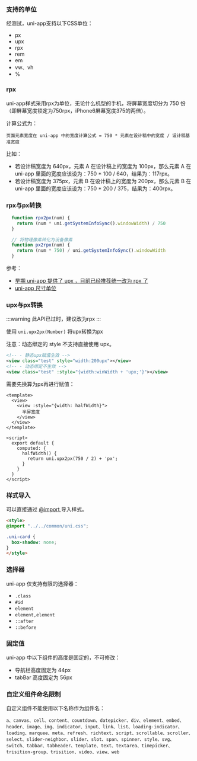 <a name="82b911b0"></a>

### 支持的单位
经测试，uni-app支持以下CSS单位：

- px
- upx
- rpx
- rem
- em
- vw、vh
- %

<a name="rpx"></a>
### rpx
uni-app样式采用rpx为单位，无论什么机型的手机，将屏幕宽度切分为 750 份（即屏幕宽度锁定为750rpx，iPhone6屏幕宽度375的两倍）。

计算公式为：
```
页面元素宽度在 uni-app 中的宽度计算公式 = 750 * 元素在设计稿中的宽度 / 设计稿基准宽度
```

比如：

- 若设计稿宽度为 640px，元素 A 在设计稿上的宽度为 100px，那么元素 A 在 uni-app 里面的宽度应该设为：750 * 100 / 640，结果为：117rpx。
- 若设计稿宽度为 375px，元素 B 在设计稿上的宽度为 200px，那么元素 B 在 uni-app 里面的宽度应该设为：750 * 200 / 375，结果为：400rpx。

<a name="lhOMu"></a>
### rpx与px转换
```javascript
  function rpx2px(num) {
    return (num * uni.getSystemInfoSync().windowWidth) / 750
  }

  // 将物理像素转化为设备像素
  function px2rpx(num) {
    return (num * 750) / uni.getSystemInfoSync().windowWidth
  }
```

参考：

- [早期 uni-app 提供了 upx ，目前已经推荐统一改为 rpx 了](https://ask.dcloud.net.cn/article/36130)
- [uni-app 尺寸单位](https://uniapp.dcloud.io/frame?id=%e5%b0%ba%e5%af%b8%e5%8d%95%e4%bd%8d)

<a name="48f78f12"></a>
### upx与px转换
:::warning
此API已过时，建议改为rpx
:::

使用 `uni.upx2px(Number)` 将upx转换为px

注意：动态绑定的 style 不支持直接使用 upx。
```xml
<!-- - 静态upx赋值生效 -->
<view class="test" style="width:200upx"></view>
<!-- - 动态绑定不生效 -->
<view class="test" :style="{width:winWidth + 'upx;'}"></view>
```

需要先换算为px再进行赋值：
```vue
<template>
  <view>
    <view :style="{width: halfWidth}">
      半屏宽度
    </view>
  </view>
</template>

<script>
  export default {
    computed: {
      halfWidth() {
        return uni.upx2px(750 / 2) + 'px';
      }
    }
  }
</script>
```

<a name="8389a91b"></a>
### 样式导入
可以直接通过 [@import ](/import ) 导入样式。 
```html
<style>
@import "../../common/uni.css";

.uni-card {
  box-shadow: none;
}
</style>
```

<a name="22d18bf0"></a>
### 选择器
uni-app 仅支持有限的选择器：

- `.class`
- `#id`
- `element`
- `element,element`
- `::after`
- `::before`

<a name="86e38e64"></a>
### 固定值
uni-app 中以下组件的高度是固定的，不可修改：

- 导航栏高度固定为 44px
- tabBar 高度固定为 56px

<a name="d4776d86"></a>
### 自定义组件命名限制
自定义组件不能使用以下名称作为组件名：
```
a、canvas、cell、content、countdown、datepicker、div、element、embed、header、image、img、indicator、input、link、list、loading-indicator、loading、marquee、meta、refresh、richtext、script、scrollable、scroller、select、slider-neighbor、slider、slot、span、spinner、style、svg、switch、tabbar、tabheader、template、text、textarea、timepicker、trisition-group、trisition、video、view、web
```

